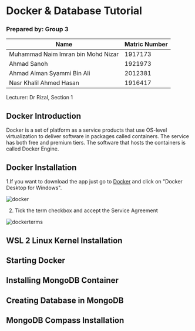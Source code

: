 # Docker & Database Tutorial
### Prepared by: Group 3
Name| Matric Number
------------ | -------------
Muhammad Naim Imran bin Mohd Nizar | 1917173
Ahmad Sanoh |  1921973
Ahmad Aiman Syammi Bin Ali | 2012381
Nasr Khalil Ahmed Hasan |  1916417

Lecturer: Dr Rizal, Section 1

## Docker Introduction
Docker is a set of platform as a service products that use OS-level virtualization to deliver software in packages called containers. The service has both free and premium tiers. The software that hosts the containers is called Docker Engine.

## Docker Installation
1.If you want to download the app just go to [Docker](https://docs.docker.com/desktop/windows/install/) and click on "Docker Desktop for Windows".

![docker](https://user-images.githubusercontent.com/76858112/174468652-24116d06-72e5-43c8-9dbe-4127086a4c38.png)

2. Tick the term checkbox and accept the Service Agreement

![dockerterms](https://user-images.githubusercontent.com/76858112/174468667-c809befa-c51e-42f2-95cb-c2e8a0a09122.png)


## WSL 2 Linux Kernel Installation 
## Starting Docker
## Installing MongoDB Container
## Creating Database in MongoDB
## MongoDB Compass Installation
